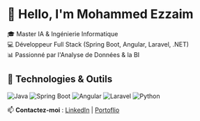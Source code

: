 # 👋 Hello, I'm Mohammed Ezzaim  
🎓 Master IA & Ingénierie Informatique  
💻 Développeur Full Stack (Spring Boot, Angular, Laravel, .NET)  
📊 Passionné par l'Analyse de Données & la BI  

## 🚀 Technologies & Outils
![Java](https://img.shields.io/badge/Java-ED8B00?style=for-the-badge&logo=java&logoColor=white)
![Spring Boot](https://img.shields.io/badge/Spring%20Boot-6DB33F?style=for-the-badge&logo=spring-boot&logoColor=white)
![Angular](https://img.shields.io/badge/Angular-DD0031?style=for-the-badge&logo=angular&logoColor=white)
![Laravel](https://img.shields.io/badge/Laravel-FF2D20?style=for-the-badge&logo=laravel&logoColor=white)
![Python](https://img.shields.io/badge/Python-3776AB?style=for-the-badge&logo=python&logoColor=white)

📫 **Contactez-moi** : [LinkedIn](https://www.linkedin.com/in/mohammed-ezzaim/) | [Portoflio](https://monportfolio.com)
